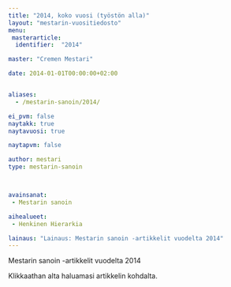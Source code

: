 ```yaml
---
title: "2014, koko vuosi (työstön alla)"
layout: "mestarin-vuositiedosto"
menu:
 masterarticle:
  identifier:  "2014"

master: "Cremen Mestari"

date: 2014-01-01T00:00:00+02:00


aliases:
  - /mestarin-sanoin/2014/

ei_pvm: false
naytakk: true
naytavuosi: true

naytapvm: false

author: mestari
type: mestarin-sanoin



avainsanat:
 - Mestarin sanoin

aihealueet:
 - Henkinen Hierarkia

lainaus: "Lainaus: Mestarin sanoin -artikkelit vuodelta 2014"
---
```

<p>Mestarin sanoin -artikkelit vuodelta 2014</p>
<p>Klikkaathan alta haluamasi artikkelin kohdalta.</p>